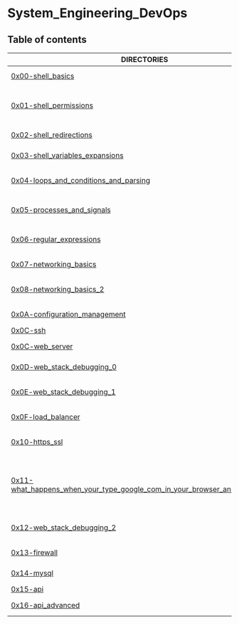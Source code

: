 # System_Engineering_DevOps

## Table of contents
DIRECTORIES | DESCRIPTION
--------- | -----------
[0x00-shell_basics](https://github.com/Mike-chege/alx-system_engineering-devops/tree/master/0x00-shell_basics) | Linux Shell basics
[0x01-shell_permissions](https://github.com/Mike-chege/alx-system_engineering-devops/tree/master/0x01-shell_permissions) | Shell permissions and the file system
[0x02-shell_redirections](https://github.com/Mike-chege/alx-system_engineering-devops/tree/master/0x02-shell_redirections) | Shell redirections
[0x03-shell_variables_expansions](https://github.com/Mike-chege/alx-system_engineering-devops/tree/master/0x03-shell_variables_expansions) | Shell variable expansions
[0x04-loops_and_conditions_and_parsing](https://github.com/Mike-chege/alx-system_engineering-devops/tree/master/0x04-loops_and_conditions_parsing) | Shell loops, conditions and parsing
[0x05-processes_and_signals](https://github.com/Mike-chege/alx-system_engineering-devops/tree/master/0x05-process_and_signals) | Shell processes and signals
[0x06-regular_expressions](https://github.com/Mike-chege/alx-system_engineering-devops/tree/master/0x05-process_and_signals) | Regular Expressions with ruby
[0x07-networking_basics](https://github.com/Mike-chege/alx-system_engineering-devops/tree/master/0x07-networking_basics) | Networking Basics
[0x08-networking_basics_2](https://github.com/Mike-chege/alx-system_engineering-devops/tree/master/0x08-networking_basics_2) | More On Networking Basics
[0x0A-configuration_management](https://github.com/Mike-chege/alx-system_engineering-devops/tree/master/0x0A-configuration_management) | Server Configuration
[0x0C-ssh](https://github.com/Mike-chege/alx-system_engineering-devops/tree/master/0x0C-ssh) | Setting up ssh
[0x0C-web_server](https://github.com/Mike-chege/alx-system_engineering-devops/tree/master/0x0C-web_server) | Setting up a web server
[0x0D-web_stack_debugging_0](https://github.com/Mike-chege/alx-system_engineering-devops/tree/master/0x0D-web_stack_debugging_2) | Web stack debugging
[0x0E-web_stack_debugging_1](https://github.com/Mike-chege/alx-system_engineering-devops/tree/master/0x0E-web_stack_debugging_1) | More web stack debugging
[0x0F-load_balancer](https://github.com/Mike-chege/alx-system_engineering-devops/tree/master/0x0F-load_balancer) | Setting up a load balancer
[0x10-https_ssl](https://github.com/Mike-chege/alx-system_engineering-devops/tree/master/0x10-https_ssl) | Setting up https certificates
[0x11-what_happens_when_your_type_google_com_in_your_browser_and_press_enter](https://github.com/Mike-chege/alx-system_engineering-devops/tree/master/0x0C-web_server) | What happens when you type google.com and hit enter
[0x12-web_stack_debugging_2](https://github.com/Mike-chege/alx-system_engineering-devops/tree/master/0x12-web_stack_debugging_2) | More web stack debugging
[0x13-firewall](https://github.com/Mike-chege/alx-system_engineering-devops/tree/master/0x13-firewall) | Firewall configuration
[0x14-mysql](https://github.com/Mike-chege/alx-system_engineering-devops/tree/master/0x13-firewall) | Setting up MySQL
[0x15-api](https://github.com/Mike-chege/alx-system_engineering-devops/tree/master/) | APIs
[0x16-api_advanced](https://github.com/Mike-chege/alx-system_engineering-devops/tree/master/) | APIs Advanced
